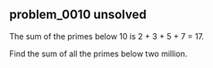 ## problem_0010 unsolved
The sum of the primes below 10 is 2 + 3 + 5 + 7 = 17.

Find the sum of all the primes below two million.

